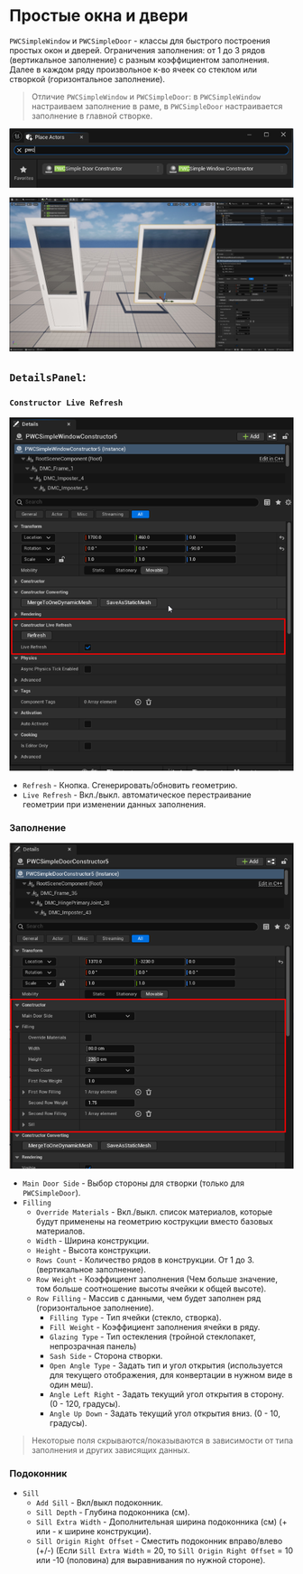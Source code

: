 # Простые окна и двери

`PWCSimpleWindow` и `PWCSimpleDoor` - классы для быстрого построения простых окон и дверей. Ограничения заполнения: от 1 до 3 рядов (вертикальное заполнение) с разным коэффициентом заполнения. Далее в каждом ряду произвольное к-во ячеек со стеклом или створкой (горизонтальное заполнение).

> Отличие `PWCSimpleWindow` и `PWCSimpleDoor`: в `PWCSimpleWindow` настраиваем заполнение в раме, в `PWCSimpleDoor` настраивается заполнение в главной створке.

![](../img/SimpleConstructor1.png ':size=50%')

![](../img/SimpleConstructor2.jpg ':size=50%')

## `DetailsPanel`:

### `Constructor Live Refresh`

![](../img/ConstructorLiveRefresh0.png ':size=20%')

- `Refresh` - Кнопка. Сгенерировать/обновить геометрию.
- `Live Refresh` - Вкл./выкл. автоматическое перестраивание геометрии при изменении данных заполнения.

### Заполнение

![](../img/SimpleConstructor0.png ':size=20%')

- `Main Door Side` - Выбор стороны для створки (только для `PWCSimpleDoor`).
- `Filling`
	- `Override Materials` - Вкл./выкл. список материалов, которые будут применены на геометрию кострукции вместо базовых материалов.
	- `Width` - Ширина конструкции.
	- `Height` - Высота конструкции.
	- `Rows Count` - Количество рядов в конструкции. От 1 до 3. (вертикальное заполнение).
	- `Row Weight` - Коэффициент заполнения (Чем больше значение, том больше соотношение высоты ячейки к общей высоте).
	- `Row Filling` - Массив с данными, чем будет заполнен ряд (горизонтальное заполнение).
		- `Filling Type` - Тип ячейки (стекло, створка).
		- `Fill Weight` - Коэффициент заполнения ячейки в ряду.
		- `Glazing Type` - Тип остекления (тройной стеклопакет, непрозрачная панель)
		- `Sash Side` - Сторона створки.
		- `Open Angle Type` - Задать тип и угол открытия (используется для текущего отображения, для конвертации в нужном виде в один меш).
		- `Angle Left Right` - Задать текущий угол открытия в сторону. (0 - 120, градусы).
		- `Angle Up Down` - Задать текущий угол открытия вниз. (0 - 10, градусы).

> Некоторые поля скрываются/показываются в зависимости от типа заполнения и других зависящих данных.

### Подоконник

- `Sill`
	- `Add Sill` - Вкл/выкл подоконник.
	- `Sill Depth` - Глубина подоконника (см). 
	- `Sill Extra Width` - Дополнительная ширина подоконника (см) (+ или - к ширине конструкции).
	- `Sill Origin Right Offset` - Сместить подоконник вправо/влево (+/-) (Если `Sill Extra Width` = 20, то `Sill Origin Right Offset` = 10 или -10 (половина) для выравнивания по нужной стороне).